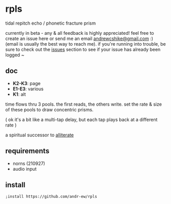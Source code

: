 # rpls
tidal repitch echo /
phonetic fracture prism

currently in beta - any & all feedback is highly appreciated! feel free to create an issue here or send me an email andrewcshike@gmail.com :) (email is usually the best way to reach me). if you're running into trouble, be sure to check out the [issues](https://github.com/andr-ew/ndls/issues) section to see if your issue has already been logged ~

## doc

- **K2-K3**: page
- **E1-E3**: various
- **K1**: alt

time flows thru 3 pools.
the first reads, 
the others write.
set the rate & size of 
these pools to draw
concentric prisms.

( ok it's a bit like a multi-tap 
delay, but each tap plays 
back at a different rate )

a spiritual successor to [alliterate](https://github.com/andr-ew/prosody#alliterate)

## requirements
- norns (210927)
- audio input

## install
`;install https://github.com/andr-ew/rpls`
